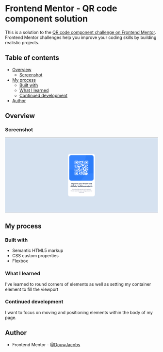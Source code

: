 # Frontend Mentor - QR code component solution

This is a solution to the [QR code component challenge on Frontend Mentor](https://www.frontendmentor.io/challenges/qr-code-component-iux_sIO_H). Frontend Mentor challenges help you improve your coding skills by building realistic projects. 

## Table of contents

- [Overview](#overview)
  - [Screenshot](#screenshot)
- [My process](#my-process)
  - [Built with](#built-with)
  - [What I learned](#what-i-learned)
  - [Continued development](#continued-development)
- [Author](#author)

## Overview

### Screenshot

![](./screenshot.png)

## My process

### Built with

- Semantic HTML5 markup
- CSS custom properties
- Flexbox

### What I learned

I've learned to round corners of elements as well as setting my container element to fill the viewport

### Continued development

I want to focus on moving and positioning elements within the body of my page.

## Author
- Frontend Mentor - [@DouwJacobs](https://www.frontendmentor.io/profile/DouwJacobs)

